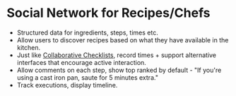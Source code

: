 # Social Network for Recipes/Chefs

- Structured data for ingredients, steps, times etc.
- Allow users to discover recipes based on what they have available in the kitchen.
- Just like [Collaborative Checklists](collaborative-checklists.md), record times + support alternative interfaces that encourage active interaction.
- Allow comments on each step, show top ranked by default - "If you're using a cast iron pan, saute for 5 minutes extra."
- Track executions, display timeline.
